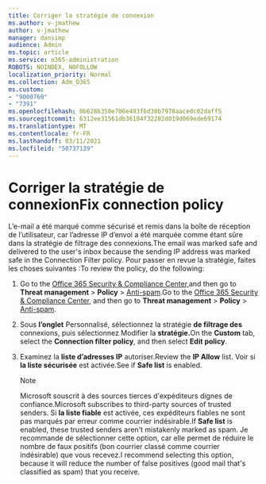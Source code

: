 ```yaml
---
title: Corriger la stratégie de connexion
ms.author: v-jmathew
author: v-jmathew
manager: dansimp
audience: Admin
ms.topic: article
ms.service: o365-administration
ROBOTS: NOINDEX, NOFOLLOW
localization_priority: Normal
ms.collection: Adm_O365
ms.custom:
- "9000760"
- "7391"
ms.openlocfilehash: 0b6286350e706e493f6d30b7978aacedc02daff5
ms.sourcegitcommit: 6312ee31561db36104f32282d019d069ede69174
ms.translationtype: MT
ms.contentlocale: fr-FR
ms.lasthandoff: 03/11/2021
ms.locfileid: "50737139"
---
```

# <a name="fix-connection-policy"></a><span data-ttu-id="3397a-102">Corriger la stratégie de connexion</span><span class="sxs-lookup"><span data-stu-id="3397a-102">Fix connection policy</span></span>

<span data-ttu-id="3397a-103">L’e-mail a été marqué comme sécurisé et remis dans la boîte de réception de l’utilisateur, car l’adresse IP d’envoi a été marquée comme étant sûre dans la stratégie de filtrage des connexions.</span><span class="sxs-lookup"><span data-stu-id="3397a-103">The email was marked safe and delivered to the user's inbox because the sending IP address was marked safe in the Connection Filter policy.</span></span> <span data-ttu-id="3397a-104">Pour passer en revue la stratégie, faites les choses suivantes :</span><span class="sxs-lookup"><span data-stu-id="3397a-104">To review the policy, do the following:</span></span>

1. <span data-ttu-id="3397a-105">Go to the [Office 365 Security & Compliance Center,](https://go.microsoft.com/fwlink/p/?linkid=2077143)and then go to **Threat management**  >  **Policy**  >  [Anti-spam](https://go.microsoft.com/fwlink/?linkid=2101518).</span><span class="sxs-lookup"><span data-stu-id="3397a-105">Go to the [Office 365 Security & Compliance Center](https://go.microsoft.com/fwlink/p/?linkid=2077143), and then go to **Threat management** > **Policy** > [Anti-spam](https://go.microsoft.com/fwlink/?linkid=2101518).</span></span>
2. <span data-ttu-id="3397a-106">Sous **l’onglet** Personnalisé, sélectionnez la stratégie **de filtrage des** connexions, puis sélectionnez Modifier la **stratégie.**</span><span class="sxs-lookup"><span data-stu-id="3397a-106">On the **Custom** tab, select the **Connection filter policy**, and then select **Edit policy**.</span></span>
3. <span data-ttu-id="3397a-107">Examinez la **liste d’adresses IP** autoriser.</span><span class="sxs-lookup"><span data-stu-id="3397a-107">Review the **IP Allow** list.</span></span> <span data-ttu-id="3397a-108">Voir si **la liste sécurisée** est activée.</span><span class="sxs-lookup"><span data-stu-id="3397a-108">See if **Safe list** is enabled.</span></span>

    > [!NOTE]
    > <span data-ttu-id="3397a-109">Microsoft souscrit à des sources tierces d'expéditeurs dignes de confiance.</span><span class="sxs-lookup"><span data-stu-id="3397a-109">Microsoft subscribes to third-party sources of trusted senders.</span></span> <span data-ttu-id="3397a-110">Si **la liste fiable** est activée, ces expéditeurs fiables ne sont pas marqués par erreur comme courrier indésirable.</span><span class="sxs-lookup"><span data-stu-id="3397a-110">If **Safe list** is enabled, these trusted senders aren't mistakenly marked as spam.</span></span> <span data-ttu-id="3397a-111">Je recommande de sélectionner cette option, car elle permet de réduire le nombre de faux positifs (bon courrier classé comme courrier indésirable) que vous recevez.</span><span class="sxs-lookup"><span data-stu-id="3397a-111">I recommend selecting this option, because it will reduce the number of false positives (good mail that's classified as spam) that you receive.</span></span>
